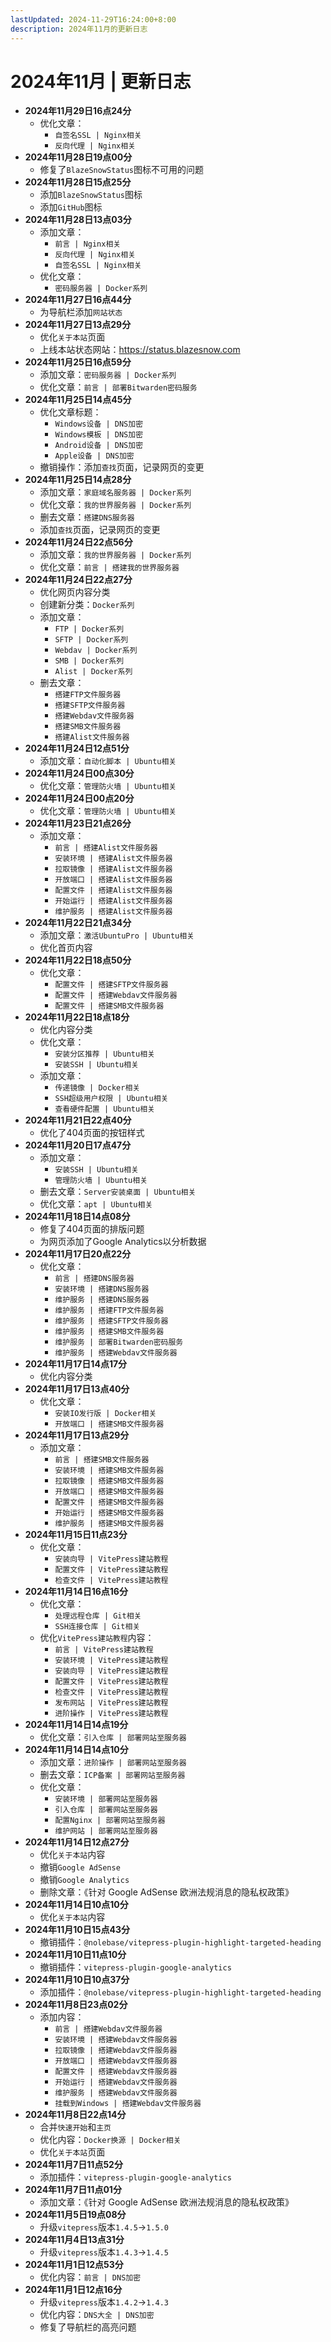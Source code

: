 ```yaml
---
lastUpdated: 2024-11-29T16:24:00+8:00
description: 2024年11月的更新日志
---
```


# 2024年11月 | 更新日志

- **2024年11月29日16点24分**
  - 优化文章：
    - `自签名SSL | Nginx相关`
    - `反向代理 | Nginx相关`
- **2024年11月28日19点00分**
  - 修复了`BlazeSnowStatus`图标不可用的问题
- **2024年11月28日15点25分**
  - 添加`BlazeSnowStatus`图标
  - 添加`GitHub`图标
- **2024年11月28日13点03分**
  - 添加文章：
    - `前言 | Nginx相关`
    - `反向代理 | Nginx相关`
    - `自签名SSL | Nginx相关`
  - 优化文章：
    - `密码服务器 | Docker系列`
- **2024年11月27日16点44分**
  - 为导航栏添加`网站状态`
- **2024年11月27日13点29分**
  - 优化`关于本站`页面
  - 上线本站状态网站：<https://status.blazesnow.com>
- **2024年11月25日16点59分**
  - 添加文章：`密码服务器 | Docker系列`
  - 优化文章：`前言 | 部署Bitwarden密码服务`
- **2024年11月25日14点45分**
  - 优化文章标题：
    - `Windows设备 | DNS加密`
    - `Windows模板 | DNS加密`
    - `Android设备 | DNS加密`
    - `Apple设备 | DNS加密`
  - 撤销操作：添加`查找`页面，记录网页的变更
- **2024年11月25日14点28分**
  - 添加文章：`家庭域名服务器 | Docker系列`
  - 优化文章：`我的世界服务器 | Docker系列`
  - 删去文章：`搭建DNS服务器`
  - 添加`查找`页面，记录网页的变更
- **2024年11月24日22点56分**
  - 添加文章：`我的世界服务器 | Docker系列`
  - 优化文章：`前言 | 搭建我的世界服务器`
- **2024年11月24日22点27分**
  - 优化网页内容分类
  - 创建新分类：`Docker系列`
  - 添加文章：
    - `FTP | Docker系列`
    - `SFTP | Docker系列`
    - `Webdav | Docker系列`
    - `SMB | Docker系列`
    - `Alist | Docker系列`
  - 删去文章：
    - `搭建FTP文件服务器`
    - `搭建SFTP文件服务器`
    - `搭建Webdav文件服务器`
    - `搭建SMB文件服务器`
    - `搭建Alist文件服务器`
- **2024年11月24日12点51分**
  - 添加文章：`自动化脚本 | Ubuntu相关`
- **2024年11月24日00点30分**
  - 优化文章：`管理防火墙 | Ubuntu相关`
- **2024年11月24日00点20分**
  - 优化文章：`管理防火墙 | Ubuntu相关`
- **2024年11月23日21点26分**
  - 添加文章：
    - `前言 | 搭建Alist文件服务器`
    - `安装环境 | 搭建Alist文件服务器`
    - `拉取镜像 | 搭建Alist文件服务器`
    - `开放端口 | 搭建Alist文件服务器`
    - `配置文件 | 搭建Alist文件服务器`
    - `开始运行 | 搭建Alist文件服务器`
    - `维护服务 | 搭建Alist文件服务器`
- **2024年11月22日21点34分**
  - 添加文章：`激活UbuntuPro | Ubuntu相关`
  - 优化首页内容
- **2024年11月22日18点50分**
  - 优化文章：
    - `配置文件 | 搭建SFTP文件服务器`
    - `配置文件 | 搭建Webdav文件服务器`
    - `配置文件 | 搭建SMB文件服务器`
- **2024年11月22日18点18分**
  - 优化内容分类
  - 优化文章：
    - `安装分区推荐 | Ubuntu相关`
    - `安装SSH | Ubuntu相关`
  - 添加文章：
    - `传递镜像 | Docker相关`
    - `SSH超级用户权限 | Ubuntu相关`
    - `查看硬件配置 | Ubuntu相关`
- **2024年11月21日22点40分**
  - 优化了404页面的按钮样式
- **2024年11月20日17点47分**
  - 添加文章：
    - `安装SSH | Ubuntu相关`
    - `管理防火墙 | Ubuntu相关`
  - 删去文章：`Server安装桌面 | Ubuntu相关`
  - 优化文章：`apt | Ubuntu相关`
- **2024年11月18日14点08分**
  - 修复了404页面的排版问题
  - 为网页添加了Google Analytics以分析数据
- **2024年11月17日20点22分**
  - 优化文章：
    - `前言 | 搭建DNS服务器`
    - `安装环境 | 搭建DNS服务器`
    - `维护服务 | 搭建DNS服务器`
    - `维护服务 | 搭建FTP文件服务器`
    - `维护服务 | 搭建SFTP文件服务器`
    - `维护服务 | 搭建SMB文件服务器`
    - `维护服务 | 部署Bitwarden密码服务`
    - `维护服务 | 搭建Webdav文件服务器`
- **2024年11月17日14点17分**
  - 优化内容分类
- **2024年11月17日13点40分**
  - 优化文章：
    - `安装IO发行版 | Docker相关`
    - `开放端口 | 搭建SMB文件服务器`
- **2024年11月17日13点29分**
  - 添加文章：
    - `前言 | 搭建SMB文件服务器`
    - `安装环境 | 搭建SMB文件服务器`
    - `拉取镜像 | 搭建SMB文件服务器`
    - `开放端口 | 搭建SMB文件服务器`
    - `配置文件 | 搭建SMB文件服务器`
    - `开始运行 | 搭建SMB文件服务器`
    - `维护服务 | 搭建SMB文件服务器`
- **2024年11月15日11点23分**
  - 优化文章：
    - `安装向导 | VitePress建站教程`
    - `配置文件 | VitePress建站教程`
    - `检查文件 | VitePress建站教程`
- **2024年11月14日16点16分**
  - 优化文章：
    - `处理远程仓库 | Git相关`
    - `SSH连接仓库 | Git相关`
  - 优化`VitePress建站教程`内容：
    - `前言 | VitePress建站教程`
    - `安装环境 | VitePress建站教程`
    - `安装向导 | VitePress建站教程`
    - `配置文件 | VitePress建站教程`
    - `检查文件 | VitePress建站教程`
    - `发布网站 | VitePress建站教程`
    - `进阶操作 | VitePress建站教程`
- **2024年11月14日14点19分**
  - 优化文章：`引入仓库 | 部署网站至服务器`
- **2024年11月14日14点10分**
  - 添加文章：`进阶操作 | 部署网站至服务器`
  - 删去文章：`ICP备案 | 部署网站至服务器`
  - 优化文章：
    - `安装环境 | 部署网站至服务器`
    - `引入仓库 | 部署网站至服务器`
    - `配置Nginx | 部署网站至服务器`
    - `维护网站 | 部署网站至服务器`
- **2024年11月14日12点27分**
  - 优化`关于本站`内容
  - 撤销`Google AdSense`
  - 撤销`Google Analytics`
  - 删除文章：《针对 Google AdSense 欧洲法规消息的隐私权政策》
- **2024年11月14日10点10分**
  - 优化`关于本站`内容
- **2024年11月10日15点43分**
  - 撤销插件：`@nolebase/vitepress-plugin-highlight-targeted-heading`
- **2024年11月10日11点10分**
  - 撤销插件：`vitepress-plugin-google-analytics`
- **2024年11月10日10点37分**
  - 添加插件：`@nolebase/vitepress-plugin-highlight-targeted-heading`
- **2024年11月8日23点02分**
  - 添加内容：
    - `前言 | 搭建Webdav文件服务器`
    - `安装环境 | 搭建Webdav文件服务器`
    - `拉取镜像 | 搭建Webdav文件服务器`
    - `开放端口 | 搭建Webdav文件服务器`
    - `配置文件 | 搭建Webdav文件服务器`
    - `开始运行 | 搭建Webdav文件服务器`
    - `维护服务 | 搭建Webdav文件服务器`
    - `挂载到Windows | 搭建Webdav文件服务器`
- **2024年11月8日22点14分**
  - 合并`快速开始`和`主页`
  - 优化内容：`Docker换源 | Docker相关`
  - 优化`关于本站`页面
- **2024年11月7日11点52分**
  - 添加插件：`vitepress-plugin-google-analytics`
- **2024年11月7日11点01分**
  - 添加文章：《针对 Google AdSense 欧洲法规消息的隐私权政策》
- **2024年11月5日19点08分**
  - 升级`vitepress`版本`1.4.5`->`1.5.0`
- **2024年11月4日13点31分**
  - 升级`vitepress`版本`1.4.3`->`1.4.5`
- **2024年11月1日12点53分**
  - 优化内容：`前言 | DNS加密`
- **2024年11月1日12点16分**
  - 升级`vitepress`版本`1.4.2`->`1.4.3`
  - 优化内容：`DNS大全 | DNS加密`
  - 修复了导航栏的高亮问题
